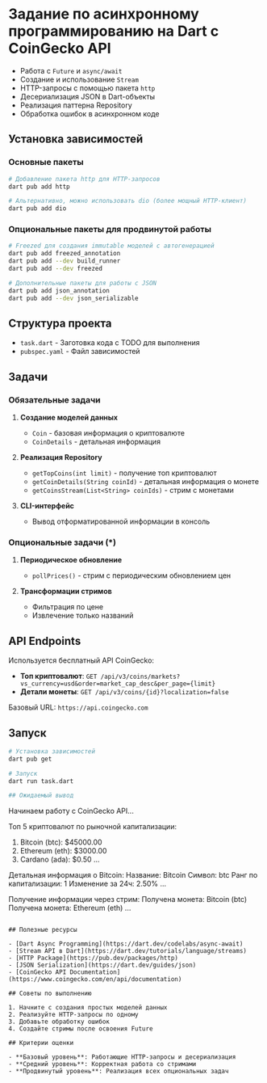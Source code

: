 # Задание по асинхронному программированию на Dart с CoinGecko API

- Работа с `Future` и `async/await`
- Создание и использование `Stream`
- HTTP-запросы с помощью пакета `http`
- Десериализация JSON в Dart-объекты
- Реализация паттерна Repository
- Обработка ошибок в асинхронном коде

## Установка зависимостей

### Основные пакеты

```bash
# Добавление пакета http для HTTP-запросов
dart pub add http

# Альтернативно, можно использовать dio (более мощный HTTP-клиент)
dart pub add dio
```

### Опциональные пакеты для продвинутой работы

```bash
# Freezed для создания immutable моделей с автогенерацией
dart pub add freezed_annotation
dart pub add --dev build_runner
dart pub add --dev freezed

# Дополнительные пакеты для работы с JSON
dart pub add json_annotation
dart pub add --dev json_serializable
```

## Структура проекта

- `task.dart` - Заготовка кода с TODO для выполнения
- `pubspec.yaml` - Файл зависимостей

## Задачи

### Обязательные задачи

1. **Создание моделей данных**
   - `Coin` - базовая информация о криптовалюте
   - `CoinDetails` - детальная информация

2. **Реализация Repository**
   - `getTopCoins(int limit)` - получение топ криптовалют
   - `getCoinDetails(String coinId)` - детальная информация о монете
   - `getCoinsStream(List<String> coinIds)` - стрим с монетами

3. **CLI-интерфейс**
   - Вывод отформатированной информации в консоль

### Опциональные задачи (*)

1. **Периодическое обновление**
   - `pollPrices()` - стрим с периодическим обновлением цен

2. **Трансформации стримов**
   - Фильтрация по цене
   - Извлечение только названий

## API Endpoints

Используется бесплатный API CoinGecko:

- **Топ криптовалют**: `GET /api/v3/coins/markets?vs_currency=usd&order=market_cap_desc&per_page={limit}`
- **Детали монеты**: `GET /api/v3/coins/{id}?localization=false`

Базовый URL: `https://api.coingecko.com`

## Запуск

```bash
# Установка зависимостей
dart pub get

# Запуск
dart run task.dart

## Ожидаемый вывод

```
Начинаем работу с CoinGecko API...

Топ 5 криптовалют по рыночной капитализации:
1. Bitcoin (btc): $45000.00
2. Ethereum (eth): $3000.00
3. Cardano (ada): $0.50
...

Детальная информация о Bitcoin:
Название: Bitcoin
Символ: btc
Ранг по капитализации: 1
Изменение за 24ч: 2.50%
...

Получение информации через стрим:
Получена монета: Bitcoin (btc)
Получена монета: Ethereum (eth)
...
```

## Полезные ресурсы

- [Dart Async Programming](https://dart.dev/codelabs/async-await)
- [Stream API в Dart](https://dart.dev/tutorials/language/streams)
- [HTTP Package](https://pub.dev/packages/http)
- [JSON Serialization](https://dart.dev/guides/json)
- [CoinGecko API Documentation](https://www.coingecko.com/en/api/documentation)

## Советы по выполнению

1. Начните с создания простых моделей данных
2. Реализуйте HTTP-запросы по одному
3. Добавьте обработку ошибок
4. Создайте стримы после освоения Future

## Критерии оценки

- **Базовый уровень**: Работающие HTTP-запросы и десериализация
- **Средний уровень**: Корректная работа со стримами
- **Продвинутый уровень**: Реализация всех опциональных задач
